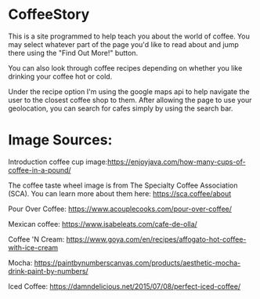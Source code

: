 # CoffeeStory


This is a site programmed to help teach you about the world of coffee. You may select whatever part of the page you'd like to read about and jump there using the "Find Out More!" button. 

You can also look through coffee recipes depending on whether you like drinking your coffee hot or cold. 

Under the recipe option I'm using the google maps api to help navigate the user to the closest coffee shop to them. After allowing the page to use your geolocation, you can search for cafes simply by using the search bar. 




# Image Sources:

Introduction coffee cup image:https://enjoyjava.com/how-many-cups-of-coffee-in-a-pound/


The coffee taste wheel image is from The Specialty Coffee Association (SCA). You can learn more about them here:
https://sca.coffee/about

Pour Over Coffee: https://www.acouplecooks.com/pour-over-coffee/


Mexican coffee: https://www.isabeleats.com/cafe-de-olla/


Coffee 'N Cream: https://www.goya.com/en/recipes/affogato-hot-coffee-with-ice-cream


Mocha: https://paintbynumberscanvas.com/products/aesthetic-mocha-drink-paint-by-numbers/


Iced Coffee: https://damndelicious.net/2015/07/08/perfect-iced-coffee/

